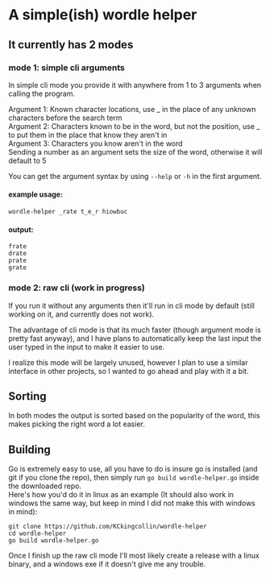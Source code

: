 # A simple(ish) wordle helper

## It currently has 2 modes

### mode 1: simple cli arguments

In simple cli mode you provide it with anywhere from 1 to 3 arguments when calling the program.

Argument 1: Known character locations, use _ in the place of any unknown characters before the search term  
Argument 2: Characters known to be in the word, but not the position, use _ to put them in the place that know they aren't in  
Argument 3: Characters you know aren't in the word  
Sending a number as an argument sets the size of the word, otherwise it will default to 5  

You can get the argument syntax by using `--help` or `-h` in the first argument.

#### example usage:

```
wordle-helper _rate t_e_r hiowbuc
```

#### output:
```
frate
drate
prate
grate
```

### mode 2: raw cli (work in progress)

If you run it without any arguments then it'll run in cli mode by default (still working on it, and currently does not work).  

The advantage of cli mode is that its much faster (though argument mode is pretty fast anyway), and I have plans to automatically keep the last input the user typed in the input to make it easier to use.

I realize this mode will be largely unused, however I plan to use a similar interface in other projects, so I wanted to go ahead and play with it a bit.

## Sorting

In both modes the output is sorted based on the popularity of the word, this makes picking the right word a lot easier.

## Building

Go is extremely easy to use, all you have to do is insure go is installed (and git if you clone the repo), then simply run `go build wordle-helper.go` inside the downloaded repo.  
Here's how you'd do it in linux as an example (It should also work in windows the same way, but keep in mind I did not make this with windows in mind):  
```
git clone https://github.com/KCkingcollin/wordle-helper
cd wordle-helper
go build wordle-helper.go
```

Once I finish up the raw cli mode I'll most likely create a release with a linux binary, and a windows exe if it doesn't give me any trouble.


